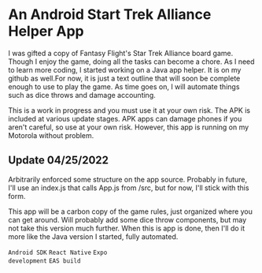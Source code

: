 # An Android Start Trek Alliance Helper App

<p>I was gifted a copy of Fantasy Flight's Star Trek Alliance board game.  Though I enjoy the game, doing all the tasks 
can become a chore.  As I need to learn more coding, I started working on a Java app helper.  It is on my github as well.</
<p>For now, it is just a text outline that will soon be complete enough to use to play the game.  As time goes on, I will automate things such as dice throws and damage accounting.</p>
<p>This is a work in progress and you must use it at your own risk.  The APK is included at various update stages.  APK apps can damage phones if you aren't careful, so use at your own risk.  However, this app is running on my Motorola without problem.</p>

## Update 04/25/2022

<p>Arbitrarily enforced some structure on the app source.  Probably in future, I'll use an index.js that calls App.js from /src, but for now, I'll stick with this form.

<p>This app will be a carbon copy of the game rules, just organized where you can get around.  Will probably add some dice throw components, but may not take this version much further.  When this is app is done, then I'll do it more like the Java version I started, fully automated.

<code>Android SDK</code>
<code>React Native</code>
<code>Expo development</code>
<code>EAS build</code>